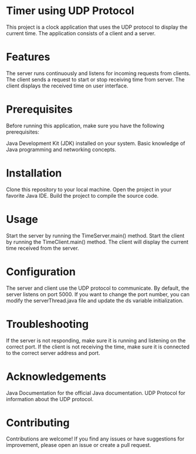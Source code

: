 # Timer using UDP Protocol
This project is a clock application that uses the UDP protocol to display the current time. The application consists of a client and a server.

# Features
The server runs continuously and listens for incoming requests from clients.
The client sends a request to start or stop receiving time from server.
The client displays the received time on user interface.

# Prerequisites
Before running this application, make sure you have the following prerequisites:

Java Development Kit (JDK) installed on your system.
Basic knowledge of Java programming and networking concepts.

# Installation
Clone this repository to your local machine.
Open the project in your favorite Java IDE.
Build the project to compile the source code.

# Usage
Start the server by running the TimeServer.main() method.
Start the client by running the TimeClient.main() method.
The client will display the current time received from the server.

# Configuration
The server and client use the UDP protocol to communicate. By default, the server listens on port 5000. If you want to change the port number, you can modify the serverThread.java file and update the ds variable initialization.

# Troubleshooting
If the server is not responding, make sure it is running and listening on the correct port.
If the client is not receiving the time, make sure it is connected to the correct server address and port.

# Acknowledgements
Java Documentation for the official Java documentation.
UDP Protocol for information about the UDP protocol.
# Contributing
Contributions are welcome! If you find any issues or have suggestions for improvement, please open an issue or create a pull request.
